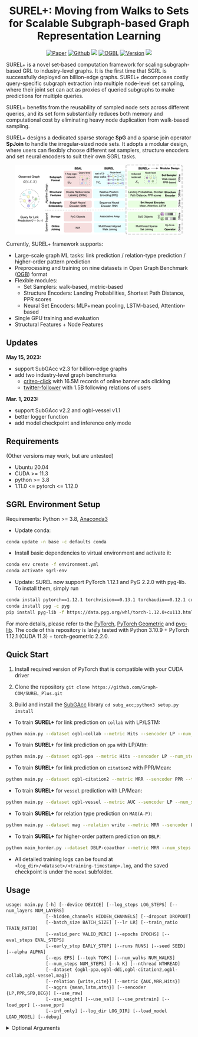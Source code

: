 <h1 align="center">SUREL+: Moving from Walks to Sets for Scalable Subgraph-based Graph Representation Learning</h1>

<p align="center">
    <a href="https://arxiv.org/pdf/2303.03379.pdf"><img src="https://img.shields.io/badge/-Paper-grey?logo=read%20the%20docs&logoColor=green" alt="Paper"></a>
    <a href="https://github.com/Graph-COM/SUREL_Plus"><img src="https://img.shields.io/badge/-Github-grey?logo=github" alt="Github"></a>
    <a href="https://github.com/Graph-COM/SUREL_Plus/blob/main/LICENSE"><img src="https://img.shields.io/badge/License-BSD%202--Clause-red.svg"></a>
    <a href="https://ogb.stanford.edu/docs/leader_linkprop/"><img src="https://img.shields.io/badge/OGB-LinkPred-blue" alt="OGBL"></a>
    <a href="https://github.com/Graph-COM/SUREL_PLUS/tree/main/subg_acc"><img src="https://img.shields.io/badge/SubGAcc-v2.2-orange" alt="Version"></a>
    <a href="https://hits.seeyoufarm.com"><img src="https://hits.seeyoufarm.com/api/count/incr/badge.svg?url=https%3A%2F%2Fgithub.com%2FGraph-COM%2FSUREL_Plus&count_bg=%2379C83D&title_bg=%23555555&icon=&icon_color=%23E7E7E7&title=Hits&edge_flat=false"/></a>
</p>

SUREL+ is a novel set-based computation framework for scaling subgraph-based GRL to industry-level graphs. It is the first time that SGRL is successfully deployed on billion-edge graphs. SUREL+ decomposes costly query-specific subgraph extraction into multiple node-level set sampling, where their joint set can act as proxies of queried subgraphs to make predictions for multiple queries.

SUREL+ benefits from the reusability of sampled node sets across different queries, and its set form substantially reduces both memory and computational cost by eliminating heavy node duplication from walk-based sampling.

SUREL+ designs a dedicated sparse storage **SpG** and a sparse join operator **SpJoin** to handle the irregular-sized node sets. It adopts a modular design, where users can flexibly choose different set samplers, structure encoders and set neural encoders to suit their own SGRL tasks.

<p align="center"><img width="90%" height="90%" src="figures/surel_plus_main.png"></p> 

Currently, SUREL+ framework supports:
- Large-scale graph ML tasks: link prediction / relation-type prediction / higher-order pattern prediction
- Preprocessing and training on nine datasets in Open Graph Benchmark ([OGB](https://ogb.stanford.edu/docs/home/)) format
- Flexible modules:
  - Set Samplers: walk-based, metric-based
  - Structure Encoders: Landing Probabilities, Shortest Path Distance, PPR scores
  - Neural Set Encoders: MLP+mean pooling, LSTM-based, Attention-based
- Single GPU training and evaluation
- Structural Features + Node Features

## Updates ##
**May 15, 2023:**
- support SubGAcc v2.3 for billion-edge graphs
- add two industry-level graph benchmarks
  * [criteo-click](https://purdue.box.com/v/SGRLDataCriteoClick) with 16.5M records of online banner ads clicking
  * [twitter-follower](https://purdue.box.com/v/SGRLDataTwitterFollower) with 1.5B following relations of users

**Mar. 1, 2023:**
- support SubGAcc v2.2 and ogbl-vessel v1.1
- better logger function
- add model checkpoint and inference only mode

## Requirements ##
(Other versions may work, but are untested)
* Ubuntu 20.04
* CUDA >= 11.3
* python >= 3.8
* 1.11.0 <= pytorch <= 1.12.0 

## SGRL Environment Setup ##

Requirements: Python >= 3.8, [Anaconda3](https://www.anaconda.com/)

- Update conda:
```bash
conda update -n base -c defaults conda
```

- Install basic dependencies to virtual environment and activate it: 
```bash
conda env create -f environment.yml
conda activate sgrl-env
```

- Update: SUREL now support PyTorch 1.12.1 and PyG 2.2.0 with pyg-lib. To install them, simply run
```bash
conda install pytorch==1.12.1 torchvision==0.13.1 torchaudio==0.12.1 cudatoolkit=11.3 -c pytorch
conda install pyg -c pyg
pip install pyg-lib -f https://data.pyg.org/whl/torch-1.12.0+cu113.html
```

For more details, please refer to the [PyTorch](https://pytorch.org/), [PyTorch Geometric](https://pytorch-geometric.readthedocs.io/en/latest/notes/installation.html) and [pyg-lib](https://github.com/pyg-team/pyg-lib). The code of this repository is lately tested with Python 3.10.9 + PyTorch 1.12.1 (CUDA 11.3) + torch-geometric 2.2.0.

## Quick Start

1. Install required version of PyTorch that is compatible with your CUDA driver

2. Clone the repository `git clone https://github.com/Graph-COM/SUREL_Plus.git`

3. Build and install the [SubGAcc](https://github.com/VeritasYin/subg_acc) library `cd subg_acc;python3 setup.py install`

- To train **SUREL+** for link prediction on `collab` with LP/LSTM:
```bash
python main.py --dataset ogbl-collab --metric Hits --sencoder LP --num_steps 3 --num_walks 200 --aggr lstm --use_val
```

- To train **SUREL+** for link prediction on `ppa` with LP/Attn:

```bash
python main.py --dataset ogbl-ppa --metric Hits --sencoder LP --num_steps 4 --num_walks 200 --k 20 --aggr attn
```

- To train **SUREL+** for link prediction on `citation2` with PPR/Mean:
```bash
python main.py --dataset ogbl-citation2 --metric MRR --sencoder PPR --topk 100  --aggr mean
```

- To train **SUREL+** for `vessel` prediction with LP/Mean:
```bash
python main.py --dataset ogbl-vessel --metric AUC --sencoder LP --num_steps 2 --num_walks 50 --k 5 --aggr mean --use_raw --dropout 0.2
```

- To train **SUREL+** for relation type prediction on `MAG(A-P)`:
```bash
python main.py --dataset mag --relation write --metric MRR --sencoder LP --num_steps 3 --num_walks 100
```

- To train **SUREL+** for higher-order pattern prediction on `DBLP`:
```bash
python main_horder.py --dataset DBLP-coauthor --metric MRR --num_steps 3 --num_walks 100 
```

- All detailed training logs can be found at `<log_dir>/<dataset>/<training-timestamp>.log`, and the saved checkpoint is under the `model` subfolder.


## Usage
```
usage: main.py [-h] [--device DEVICE] [--log_steps LOG_STEPS] [--num_layers NUM_LAYERS]
               [--hidden_channels HIDDEN_CHANNELS] [--dropout DROPOUT]
               [--batch_size BATCH_SIZE] [--lr LR] [--train_ratio TRAIN_RATIO]
               [--valid_perc VALID_PERC] [--epochs EPOCHS] [--eval_steps EVAL_STEPS]
               [--early_stop EARLY_STOP] [--runs RUNS] [--seed SEED] [--alpha ALPHA]
               [--eps EPS] [--topk TOPK] [--num_walks NUM_WALKS]
               [--num_steps NUM_STEPS] [--k K] [--nthread NTHREAD]
               [--dataset {ogbl-ppa,ogbl-ddi,ogbl-citation2,ogbl-collab,ogbl-vessel,mag}]
               [--relation {write,cite}] [--metric {AUC,MRR,Hits}]
               [--aggrs {mean,lstm,attn}] [--sencoder {LP,PPR,SPD,DEG}] [--use_raw]
               [--use_weight] [--use_val] [--use_pretrain] [--load_ppr] [--save_ppr]
               [--inf_only] [--log_dir LOG_DIR] [--load_model LOAD_MODEL] [--debug]
```

<details>
  <summary>Optional Arguments</summary> 
  
```
optional arguments:
  -h, --help            show this help message and exit
  --device DEVICE
  --log_steps LOG_STEPS
  --num_layers NUM_LAYERS
  --hidden_channels HIDDEN_CHANNELS
  --dropout DROPOUT
  --batch_size BATCH_SIZE
  --lr LR
  --train_ratio TRAIN_RATIO
  --valid_perc VALID_PERC
  --epochs EPOCHS
  --eval_steps EVAL_STEPS
  --early_stop EARLY_STOP
  --runs RUNS
  --seed SEED           seed to initialize all the random modules
  --alpha ALPHA         teleport probability in PPR
  --eps EPS             precision of PPR approx
  --topk TOPK           sample size of node set
  --num_walks NUM_WALKS
                        number of walks
  --num_steps NUM_STEPS
                        step of walks
  --k K                 negative samples
  --nthread NTHREAD     number of threads
  --dataset {ogbl-ppa,ogbl-ddi,ogbl-citation2,ogbl-collab,ogbl-vessel,mag}
                        dataset name
  --relation {write,cite}
                        relation type
  --metric {AUC,MRR,Hits}
                        metric for evaluating performance
  --aggrs {mean,lstm,attn}
                        type of set neural encoder
  --sencoder {LP,PPR,SPD,DEG}
                        type of structure encoder
  --use_raw             whether to use raw features
  --use_weight          whether to use edge weight
  --use_val             whether to use validation as input
  --use_pretrain        whether to load pretrained embedding
  --load_ppr            whether to load precomputed ppr
  --save_ppr            whether to save calculated ppr
  --inf_only            whether to perform inference only
  --log_dir LOG_DIR     log directory
  --load_model LOAD_MODEL
                        saved model path
  --debug               whether to use debug mode
```
</details>
